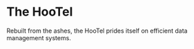 # The HooTel
Rebuilt from the ashes, the HooTel prides itself on efficient data management systems.
